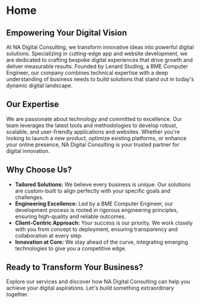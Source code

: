 # Home

## Empowering Your Digital Vision

At NA Digital Consulting, we transform innovative ideas into powerful digital solutions. Specializing in cutting-edge app and website development, we are dedicated to crafting bespoke digital experiences that drive growth and deliver measurable results. Founded by Lenard Studing, a BME Computer Engineer, our company combines technical expertise with a deep understanding of business needs to build solutions that stand out in today's dynamic digital landscape.

## Our Expertise

We are passionate about technology and committed to excellence. Our team leverages the latest tools and methodologies to develop robust, scalable, and user-friendly applications and websites. Whether you're looking to launch a new product, optimize existing platforms, or enhance your online presence, NA Digital Consulting is your trusted partner for digital innovation.

## Why Choose Us?

*   **Tailored Solutions:** We believe every business is unique. Our solutions are custom-built to align perfectly with your specific goals and challenges.
*   **Engineering Excellence:** Led by a BME Computer Engineer, our development process is rooted in rigorous engineering principles, ensuring high-quality and reliable outcomes.
*   **Client-Centric Approach:** Your success is our priority. We work closely with you from concept to deployment, ensuring transparency and collaboration at every step.
*   **Innovation at Core:** We stay ahead of the curve, integrating emerging technologies to give you a competitive edge.

## Ready to Transform Your Business?

Explore our services and discover how NA Digital Consulting can help you achieve your digital aspirations. Let's build something extraordinary together.

